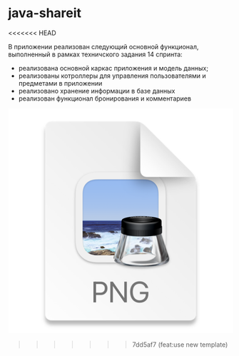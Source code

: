 # java-shareit
<<<<<<< HEAD

В приложении реализован следующий основной функционал,
выполненный в рамках техничского задания 14 спринта:
* реализована основной каркас приложения и модель данных;
* реализованы котроллеры для управления пользователями и предметами в приложении
* реализовано хранение информации в базе данных
* реализован функционал бронирования и комментариев

![db.png](img.png "db")



>>>>>>> 7dd5af7 (feat:use new template)
